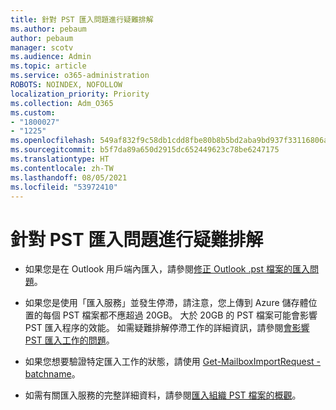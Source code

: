 ```yaml
---
title: 針對 PST 匯入問題進行疑難排解
ms.author: pebaum
author: pebaum
manager: scotv
ms.audience: Admin
ms.topic: article
ms.service: o365-administration
ROBOTS: NOINDEX, NOFOLLOW
localization_priority: Priority
ms.collection: Adm_O365
ms.custom:
- "1800027"
- "1225"
ms.openlocfilehash: 549af832f9c58db1cdd8fbe80b8b5bd2aba9bd937f33116806a9391cbc9a5d4c
ms.sourcegitcommit: b5f7da89a650d2915dc652449623c78be6247175
ms.translationtype: HT
ms.contentlocale: zh-TW
ms.lasthandoff: 08/05/2021
ms.locfileid: "53972410"
---
```

# <a name="troubleshooting-pst-import-issues"></a>針對 PST 匯入問題進行疑難排解

- 如果您是在 Outlook 用戶端內匯入，請參閱[修正 Outlook .pst 檔案的匯入問題](https://support.office.com/article/Fix-problems-importing-an-Outlook-pst-file-2d2e50dc-5c36-4ab2-ab50-f1be733b3d6e)。

- 如果您是使用「匯入服務」並發生停滯，請注意，您上傳到 Azure 儲存體位置的每個 PST 檔案都不應超過 20GB。 大於 20GB 的 PST 檔案可能會影響 PST 匯入程序的效能。 如需疑難排解停滯工作的詳細資訊，請參閱[會影響 PST 匯入工作的問題](https://docs.microsoft.com/office365/troubleshoot/pst-import-service/issues-with-pst-import-job)。

- 如果您想要驗證特定匯入工作的狀態，請使用 [Get-MailboxImportRequest -batchname](https://docs.microsoft.com/powershell/module/exchange/mailboxes/get-mailboximportrequest)。

- 如需有關匯入服務的完整詳細資料，請參閱[匯入組織 PST 檔案的概觀](https://docs.microsoft.com/microsoft-365/compliance/importing-pst-files-to-office-365?view=o365-worldwide)。
